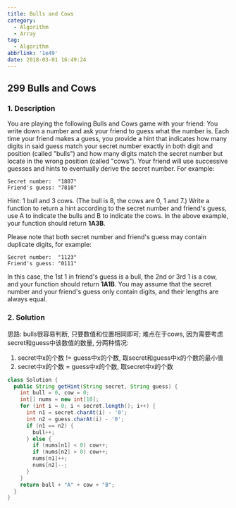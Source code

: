 ```yaml
---
title: Bulls and Cows
category:
  - Algorithm
  - Array
tag:
  - Algorithm
abbrlink: '1e49'
date: 2018-03-01 16:49:24
---
```


## 299 Bulls and Cows
### 1. Description
You are playing the following Bulls and Cows game with your friend: You write down a number and ask your friend to guess what the number is. Each time your friend makes a guess, you provide a hint that indicates how many digits in said guess match your secret number exactly in both digit and position (called "bulls") and how many digits match the secret number but locate in the wrong position (called "cows"). Your friend will use successive guesses and hints to eventually derive the secret number.
For example:
```text
Secret number:  "1807"
Friend's guess: "7810"
```

Hint: 1 bull and 3 cows. (The bull is 8, the cows are 0, 1 and 7.)
Write a function to return a hint according to the secret number and friend's guess, use A to indicate the bulls and B to indicate the cows. In the above example, your function should return **1A3B**.

Please note that both secret number and friend's guess may contain duplicate digits, for example:
```text
Secret number:  "1123"
Friend's guess: "0111"
```

In this case, the 1st 1 in friend's guess is a bull, the 2nd or 3rd 1 is a cow, and your function should return **1A1B**.
You may assume that the secret number and your friend's guess only contain digits, and their lengths are always equal.

### 2. Solution
思路: bulls很容易判断, 只要数值和位置相同即可; 难点在于cows, 因为需要考虑secret和guess中该数值的数量, 分两种情况:
1. secret中x的个数 != guess中x的个数, 取secret和guess中x的个数的最小值
2. secret中x的个数 = guess中x的个数, 取secret中x的个数

```java
class Solution {
  public String getHint(String secret, String guess) {
    int bull = 0, cow = 0;
    int[] nums = new int[10];
    for (int i = 0; i < secret.length(); i++) {
      int n1 = secret.charAt(i) - '0';
      int n2 = guess.charAt(i) - '0';
      if (n1 == n2) { 
        bull++;
      } else {
        if (nums[n1] < 0) cow++;
        if (nums[n2] > 0) cow++;
        nums[n1]++;
        nums[n2]--;
      }
    }
    return bull + "A" + cow + "B";
  }
}
```
